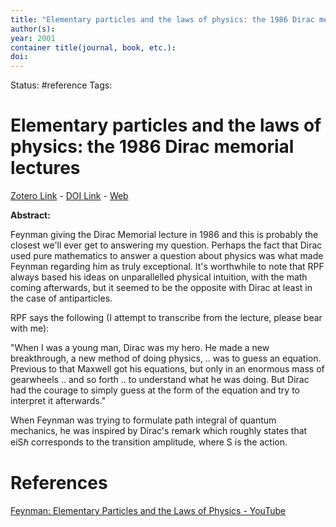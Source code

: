 ```yaml
---
title: "Elementary particles and the laws of physics: the 1986 Dirac memorial lectures"
author(s): 
year: 2001
container title(journal, book, etc.): 
doi: 
---
```

Status: #reference
Tags:
# Elementary particles and the laws of physics: the 1986 Dirac memorial lectures
[Zotero Link](zotero://select/items/@Feynman.Weinberg2001_ElementaryParticlesLawsPhysics1986DiracMemorialLectures) - [DOI Link](https://doi.org/) - [Web]()

**Abstract:** 



Feynman giving the Dirac Memorial lecture in 1986 and this is probably the closest we'll ever get to answering my question. Perhaps the fact that Dirac used pure mathematics to answer a question about physics was what made Feynman regarding him as truly exceptional. It's worthwhile to note that RPF always based his ideas on unparallelled physical intuition, with the math coming afterwards, but it seemed to be the opposite with Dirac at least in the case of antiparticles.

RPF says the following (I attempt to transcribe from the lecture, please bear with me):

"When I was a young man, Dirac was my hero. He made a new breakthrough, a new method of doing physics, .. was to guess an equation. Previous to that Maxwell got his equations, but only in an enormous mass of gearwheels .. and so forth .. to understand what he was doing. But Dirac had the courage to simply guess at the form of the equation and try to interpret it afterwards."

When Feynman was trying to formulate path integral of quantum mechanics, he was inspired by Dirac's remark which roughly states that eiSℏ
corresponds to the transition amplitude, where S
 is the action.

# References 
[Feynman: Elementary Particles and the Laws of Physics - YouTube](https://www.youtube.com/playlist?list=PLF4C9B5E8F4243465)

